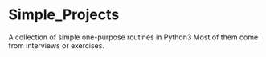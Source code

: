 # Simple_Projects
A collection of simple one-purpose routines in Python3
Most of them come from interviews or exercises.
